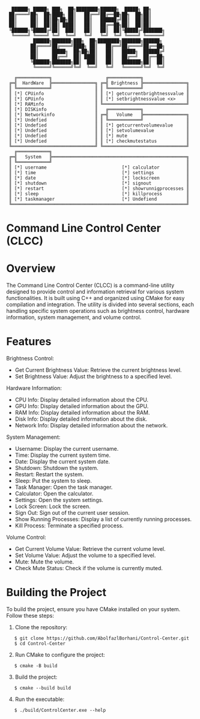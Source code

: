 ```
  ██████╗ █████╗ ███╗  ██╗████████╗██████╗  █████╗ ██╗
 ██╔════╝██╗  ██╗████╗ ██║   ██╔══╝██╔══██╗██╗  ██╗██║
 ██║     ██║  ██║██╗██╗██║   ██║   ██████╔╝██║  ██║██║
 ██║     ██║  ██║██║ ████║   ██║   ██╔══██╗██║  ██║██║
 ╚██████╗╚█████╔╝██║  ███║   ██║   ██║  ██║╚█████╔╝███████╗
  ╚═════╝ ╚════╝ ╚═╝  ╚══╝   ╚═╝   ╚═╝  ╚═╝ ╚════╝ ╚══════╝
          ██████╗███████╗███╗  ██╗████████╗███████╗██████╗
         ██╔════╝██╔════╝████╗ ██║   ██╔══╝██╔════╝██╔══██╗
         ██║     █████╗  ██╗██╗██║   ██║   █████╗  ██████╔╝
         ██║     ██╔══╝  ██║ ████║   ██║   ██╔══╝  ██╔══██╗
         ╚██████╗███████╗██║  ███║   ██║   ███████╗██║  ██║
          ╚═════╝╚══════╝╚═╝  ╚══╝   ╚═╝   ╚══════╝╚═╝  ╚═╝

   ╔════════════╗                    ╔════════════╗
 ╔═╣  HardWare  ╠════════════════╗ ╔═╣ Brightness ╠════════════════╗
 ║ ╚════════════╝                ║ ║ ╚════════════╝                ║
 ║ [*] CPUinfo                   ║ ║ [*] getcurrentbrightnessvalue ║
 ║ [*] GPUinfo                   ║ ║ [*] setbrightnessvalue <x>    ║
 ║ [*] RAMinfo                   ║ ╚═══════════════════════════════╝
 ║ [*] DISKinfo                  ║   ╔════════════╗
 ║ [*] Networkinfo               ║ ╔═╣   Volume   ╠════════════════╗
 ║ [*] Undefied                  ║ ║ ╚════════════╝                ║
 ║ [*] Undefied                  ║ ║ [*] getcurrentvolumevalue     ║
 ║ [*] Undefied                  ║ ║ [*] setvolumevalue            ║
 ║ [*] Undefied                  ║ ║ [*] mute                      ║
 ║ [*] Undefied                  ║ ║ [*] checkmutestatus           ║
 ╚═══════════════════════════════╝ ╚═══════════════════════════════╝
   ╔════════════╗
 ╔═╣   System   ╠══════════════════════════════════════════════════╗
 ║ ╚════════════╝                                                  ║
 ║ [*] username                            [*] calculator          ║
 ║ [*] time                                [*] settings            ║
 ║ [*] date                                [*] lockscreen          ║
 ║ [*] shutdown                            [*] signout             ║
 ║ [*] restart                             [*] showrunnigprocesses ║
 ║ [*] sleep                               [*] killprocess         ║
 ║ [*] taskmanager                         [*] Undefiend           ║
 ╚═════════════════════════════════════════════════════════════════╝
```

Command Line Control Center (CLCC)
==================================

Overview
================
The Command Line Control Center (CLCC) is a command-line utility designed to provide control and information retrieval for various system functionalities. It is built using C++ and organized using CMake for easy compilation and integration. The utility is divided into several sections, each handling specific system operations such as brightness control, hardware information, system management, and volume control.

Features
================
Brightness Control:
- Get Current Brightness Value: Retrieve the current brightness level.
- Set Brightness Value: Adjust the brightness to a specified level.

Hardware Information:
- CPU Info: Display detailed information about the CPU.
- GPU Info: Display detailed information about the GPU.
- RAM Info: Display detailed information about the RAM.
- Disk Info: Display detailed information about the disk.
- Network Info: Display detailed information about the network.

System Management:
- Username: Display the current username.
- Time: Display the current system time.
- Date: Display the current system date.
- Shutdown: Shutdown the system.
- Restart: Restart the system.
- Sleep: Put the system to sleep.
- Task Manager: Open the task manager.
- Calculator: Open the calculator.
- Settings: Open the system settings.
- Lock Screen: Lock the screen.
- Sign Out: Sign out of the current user session.
- Show Running Processes: Display a list of currently running processes.
- Kill Process: Terminate a specified process.

Volume Control:
- Get Current Volume Value: Retrieve the current volume level.
- Set Volume Value: Adjust the volume to a specified level.
- Mute: Mute the volume.
- Check Mute Status: Check if the volume is currently muted.

Building the Project
====================
To build the project, ensure you have CMake installed on your system. Follow these steps:

1. Clone the repository:
```
   $ git clone https://github.com/AbolfazlBorhani/Control-Center.git
   $ cd Control-Center
```
2. Run CMake to configure the project:
```
   $ cmake -B build
```
3. Build the project:
```
   $ cmake --build build
```
4. Run the executable:
```
   $ ./build/ControlCenter.exe --help
```
